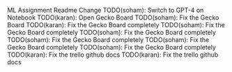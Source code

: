 ML Assignment Readme
Change
TODO(soham): Switch to GPT-4 on Notebook
TODO(karan): Open Gecko Board
TODO(soham): Fix the Gecko Board
TODO(karan): Fix the Gecko Board completely
TODO(soham): Fix the Gecko Board completely
TODO(soham): Fix the Gecko Board completely
TODO(soham): Fix the Gecko Board completely
TODO(soham): Fix the Gecko Board completely
TODO(soham): Fix the Gecko Board completely
TODO(karan): Fix the trello github docs
TODO(karan): Fix the trello github docs
